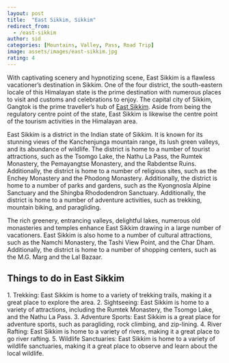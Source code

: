 ```yaml
---
layout: post
title:  "East Sikkim, Sikkim"
redirect_from:
  - /east-sikkim
author: sid
categories: [Mountains, Valley, Pass, Road Trip]
image: assets/images/east-sikkim.jpg
rating: 4
---
```

With captivating scenery and hypnotizing scene, East Sikkim is a flawless vacationer’s destination in Sikkim. One of the four district, the south-eastern locale of this Himalayan state is the prime destination with numerous places to visit and customs and celebrations to enjoy. The capital city of Sikkim, Gangtok is the prime traveller’s hub of [East Sikkim](https://www.justwravel.com/package/Sikkim-Road-Trip). Aside from being the regulatory centre point of the state, East Sikkim is likewise the centre point of the tourism activities in the Himalayan area.

East Sikkim is a district in the Indian state of Sikkim. It is known for its stunning views of the Kanchenjunga mountain range, its lush green valleys, and its abundance of wildlife. The district is home to a number of tourist attractions, such as the Tsomgo Lake, the Nathu La Pass, the Rumtek Monastery, the Pemayangtse Monastery, and the Rabdentse Ruins. Additionally, the district is home to a number of religious sites, such as the Enchey Monastery and the Phodong Monastery. Additionally, the district is home to a number of parks and gardens, such as the Kyongnosla Alpine Sanctuary and the Shingba Rhododendron Sanctuary. Additionally, the district is home to a number of adventure activities, such as trekking, mountain biking, and paragliding. 

The rich greenery, entrancing valleys, delightful lakes, numerous old monasteries and temples enhance East Sikkim drawing in a large number of vacationers. East Sikkim is also home to a number of cultural attractions, such as the Namchi Monastery, the Tashi View Point, and the Char Dham. Additionally, the district is home to a number of shopping centers, such as the M.G. Marg and the Lal Bazaar.

<h2>Things to do in East Sikkim</h2>
1. Trekking: East Sikkim is home to a variety of trekking trails, making it a great place to explore the area.
2. Sightseeing: East Sikkim is home to a variety of attractions, including the Rumtek Monastery, the Tsomgo Lake, and the Nathu La Pass.
3. Adventure Sports: East Sikkim is a great place for adventure sports, such as paragliding, rock climbing, and zip-lining.
4. River Rafting: East Sikkim is home to a variety of rivers, making it a great place to go river rafting.
5. Wildlife Sanctuaries: East Sikkim is home to a variety of wildlife sanctuaries, making it a great place to observe and learn about the local wildlife.


<div class="pa-carousel-widget" style="width:100%; height:480px; display:none;"
  data-link="https://www.justwravel.com/package/Sikkim-Road-Trip"
  data-title="East Sikkim, Sikkim"
  data-description="Mountains, Valley, Pass, Road Trip"
  data-delay="3">
  <object data="https://lh3.googleusercontent.com/3hgkCx-GBB6WR7JZciKYp7iM9C76yhTRtRoqY4JCUPOgqbD83meisUmg2eoldmnLMlkQr-pRnT3cl8yQa5sta0D0MV5cdCnAy1fI0xPw3VAiYoRzWgwgvQZZuJMvExevZn_qs3ighSo=w1920-h1080"></object>
  <object data="https://lh3.googleusercontent.com/04WLInjx5lSXkqgd9tiIIIBBCCkpiTWvc36WO_X0ZulirnBHeEnx5DtyqfGv4P7mLLFYrXM0l9MieGoYAwFFL7EMB_s5ojtBdp7Xwr65U4nCYC-yupGr6AQ0O48T_y973XS4dKaw9Qo=w1920-h1080"></object>
  <object data="https://lh3.googleusercontent.com/s2IWTeddklF4GiIe9iEa2kQrrV4bZBEXnJAPcMk60iUQGC9fN1JbfWIVWx8DfuD8O2alsGZ9mBRDLuFiSrfG3Ee8t6baeo9Uq2SytpEq9Ee_fZZ-9jyM1Kpn7VPBwrK9L3c7YUDr5tI=w1920-h1080"></object>
  <object data="https://lh3.googleusercontent.com/7Bkn4uLThzUL7HhfETBtW22s2nC_0R4xwT41Owbnbs6VxNLlyuXX0dlXnkR5n0thd8EwEzepFKbcmqQeLDQDc1fBGXd8M43siq0E-j73ZVOp9xS0wChPagV25gfObLYidmpJ-2eUknc=w1920-h1080"></object>
  <object data="https://lh3.googleusercontent.com/Ys6blnfA4MLtmvhcGrThPgk0HopFiEFe76CKhwFub-K_lEOeEjTewAXKLM0TkI0zf4TX2vt8Qu2s2xd13eDerC0FUGqDa3hHaBnELLeH-fFsa7Z9g17SGcj9dATsgiCYQ59aWoDFg34=w1920-h1080"></object>
  <object data="https://lh3.googleusercontent.com/mdoV8VkM9F__F9bvD28Cnj6xKOoiN_aIds-KPSdXhSH7lrBatk20MWyxmQNxCOy4Yvpnk_D8s7t_3SKeoapHpOFzH-E4xXrZCFIHxNLQli-icF6-c8tgY-CBTHgMx9D7Ik0ubEZiXVo=w1920-h1080"></object>
  <object data="https://lh3.googleusercontent.com/cIOlJus_6rTwn5xNhsUNrmj2aE5pV-dht9nPnA2Ts52QBd-A7qkTZoI2lnaFGidqKCM2-kkdV51CDbugTjIIYki-Ta_11DrXLulYzopIs3GWfqywYhmmtH8I3vSZ2OQCXG6iuSch37g=w1920-h1080"></object>
  <object data="https://lh3.googleusercontent.com/8pYLYlJ8enBriwtR2mSsn6g5fBgmooQV7VhwkcTsOfQhG2sYZkWKGl59zyXkvIYcz8_kjHiYYm2yQ8xDzJi_-nebN0WgNXbk6X_YYdmPHQ-WRqZdJ6XLLxo8b2KsJMxbw_m_DdXXx2g=w1920-h1080"></object>
  <object data="https://lh3.googleusercontent.com/u-rgY8Kp_xljlLrPVwrKB9XDZiUfsKJnL2iqANxQdegTgAzoEOYJgJlLdg1Tww331atZ_6nKTR0YfN2gt3-UAkste7mibQU7SH63hnvpZjLHRN5HlFe_FZanQxUY3qjG8HLEc-PSiTs=w1920-h1080"></object>
  <object data="https://lh3.googleusercontent.com/oUGkntLzS5HJyYVlIkdmKLRL2NggQQwXEsda-KHjiDi-VALTWN0ens9HDansFqHrxxF6XsQDMoI0WPW6N6m-YoZYHwlAs8hvYDAK1Qqip3OCFo6-IU2HJZYKjZMkfYU2kwvuVZQfLns=w1920-h1080"></object>
  <object data="https://lh3.googleusercontent.com/prfRZ9PgVmlpjFSEfMe81-U37jjLntUOQe6A1EIgquOklIoTuHHn-Of7LB609gZnhxEyQlvVsoqxVydxEsA6RMXpJdZOcEe1EZJ9AagRnARbD2OgYAZO0Gn2KOo2qY0SUN-k52dN75Q=w1920-h1080"></object>
  <object data="https://lh3.googleusercontent.com/l1BoseI9ulzm2zj50tgHJGcr1NU1x1jsnOoVoTaSTE8TNUXdqD6rQdvcf3_s1t0DwWWFAcCAp0Fyxp7_4nqxcswtYJTansLWisCD8iGt9cf_--8-IT0W_nJ5QIoFSUtlDH7TBaAtO1Y=w1920-h1080"></object>
  <object data="https://lh3.googleusercontent.com/g9vas5wYR2-sFANkiSXa1nU7OVvXV6SLpRBQbUxXsxqZlJDWg6Kc8QxnF-GTQ8ERUnuyd1syVLIBfsIdaxA11RFRBC28YnSKOzd_d85VjdAnfQPYXvkA8yb1BQMm0ZhuQ0llAViyQRc=w1920-h1080"></object>
  <object data="https://lh3.googleusercontent.com/60Xu0bYWd48JJZ4-NKawNcimE1sBpMmCGlHzgzz8wtNUOoVhLB6lYKwFSwlfIogF_ke0qzCEQ2KVrKx1HUe_coTIiWQ4cpzhnORkXZpMqs0sT8pftTrSeHjQmcLLm-Ben4TqBtsC66s=w1920-h1080"></object>
  <object data="https://lh3.googleusercontent.com/vhC7vdVyQq545ZX6CsxLgyruwWml4fCiZqdPGbceXti5rOKnVv6LnhsCHZ1ZVRNkO3SCDo7Nyesk73EMUViU0PeWLaK5jbS8U6vjKq7-6aE1sVhSm3oetqGO_jxjfu-vtbQD2hIRJ5U=w1920-h1080"></object>
  <object data="https://lh3.googleusercontent.com/NXDew_Wa8AyBrO-495dpuEa2JD_XuapIyci0XJ2fFx3aUE_68dpj9a-9oSCJhONzdvOaySTvxOLFwXAdKvtiqOmyW9ufB6ItVhTqCv1N210MddagaCOKBWEv_YntfSl6sarYnTNQF50=w1920-h1080"></object>
  <object data="https://lh3.googleusercontent.com/BY6V3M9c365mYgefneXhVTkIUYskRhcV8sV7s3p4kbi9wFSOLWkVPifvzrj3EfjLGvyzATYnNWqE7yKj9qwGmheO17fps3kIUdX-NmlfZeHFV24l4L7AR4YFXic8dBd6hyrNiq7VwTg=w1920-h1080"></object>
  <object data="https://lh3.googleusercontent.com/zQD_B62Gy7QUwarbe6CjOKOjyHso9VuF9qXEFIb8OUt6qAYFVTW8-3UYnPvaXiCBWVFrltbP4QmRctxIBA0lqa7Z01k-m-Q3jMNES9aA3PsxKqXDv3WCi1Xdz0GZS8I2Ev_QtDabVqc=w1920-h1080"></object>
  <object data="https://lh3.googleusercontent.com/5pVcERfx1xba0R3R7tmtCRPwbuMeaBDeSR2L2_TAutRzwMzhkaxrQq2FuaBRUCzc_akrYoL1uLgTVovScetnq18qu688UZBHlKC9KYRB8PXbzXLREehv254wQeG0ml5wCAG6ZOUEdmA=w1920-h1080"></object>
  <object data="https://lh3.googleusercontent.com/owmJhI8AVB-mr2FjdAPRuj-pv6lFXPVazzj-jQ4Y5qUP88JcE-34MetMAlUQNKXDXZyTZcMvmGLevCRUib4lTCNlnufrHVsIAHXBYWnye716fo0kfwUynNnPCVR9SukXifStZ8_KUCI=w1920-h1080"></object>
  <object data="https://lh3.googleusercontent.com/arcbdpLhemy8tmEGpTmFS6ZrpQxxJmQ15-gyjIQt8H-wtZWnpTBXCLf9EhljIbt3d5iqp15WRqMfJT1t1UwHSvuQ0O5BT1_UnPZsfxVuojYkpcpLInHU07SrMJ-gvHOiyz1au9umBHA=w1920-h1080"></object>
  <object data="https://lh3.googleusercontent.com/6getsGg9lvJhK7VI11nxrRqzkoJ2-xbMoE2X9PiUoM2T0YCGQ7rSqYn23bgezHXlsre0FJ8HUEBEE1fEjguwoI1Fl2f0FfSjiuKuY-XjUH4ZqPhCC0j-aUf1LW0uXthT85l4lz6bagA=w1920-h1080"></object>
  <object data="https://lh3.googleusercontent.com/wucvRvDkjmQGpc1r-BEnVAk4PfpE9TohNDFLbPhZTg6GkHGKgbOfobuCefAEtw0MUwRPdtPTbiUXOGnTv2jFU8ftHCESlJBx9F9i5zqCW_BmdtoJPckiw_NzH2HWd_jSBllEFHwiN_Y=w1920-h1080"></object>
  <object data="https://lh3.googleusercontent.com/huxU1h9-B-K0b4t4gYG4QO4TExei538bWEuLYgwXYbGfmytrEjtdGrA9T0HQjEqJ1Pz9-jgILFudSrcXsqdYPWyl12_-cnB5UtVMpyn8sfvjxwvEy_PTdUvy3ZbeKLoJUYAFY5XFXlw=w1920-h1080"></object>
  <object data="https://lh3.googleusercontent.com/2BXdf9aYiykLMngFaKGKdDO9UTyVISZTdMV60uBLpS7QFCavMlVuPON-NKiqk951rB3c6kR2dQ5mbrxkdFT-bkCW0cePmrK9LDVSq2_PgocHDx2rcvfFehIJi6nCBgpsah2rXrLyHKY=w1920-h1080"></object>
  <object data="https://lh3.googleusercontent.com/U-550usdOiQBwOoRdM3ioc_9I8WlT0kb5_975SS2lpo70u5M9z4TG0rP0ZSglxGw5FwzrD7XQ1d8sEVVfMqFMlPBk1-xQF46PwFIRHSkTRfBWs5p-7kDwXbD6Hku9q-ER8PLWfUY1vE=w1920-h1080"></object>
  <object data="https://lh3.googleusercontent.com/7rYpEvzZYqVmVqZTE0-lZP14gAOkoS6pViWK9OF5ykccp4mEAekfhiziZtPVloY_miLnNDJghtsUf_pW09RiGt5V9nBiP7_kX0s3uKJLZ-5q52CigndBpjkFv1POab3B6-HMCSMsN7o=w1920-h1080"></object>
  <object data="https://lh3.googleusercontent.com/mgqAYcWEBK6LRm5f7_UXhi4w1rT7ywRz-I6erITe5rllwduRW4zgdQNTABpucW6PGbnj6ZFpQVTLxeGN3g7sXYfMj-6sezT5fDF7kn7WTZCHSm7hWlL8yWJXELQ_I12jcoX1tZze_7E=w1920-h1080"></object>
  <object data="https://lh3.googleusercontent.com/er0_s1W671Sc-ByoFrtyFSrzwpGR0DD3WobC7Wz9sLGrSQrqoLjlTkOZIyEtrs2n0Tf6DVp6pZMU-mANrm9fI5_hddq9DR4QLgp30m7SIvuPax50rtwqmVcVzmzkLPrh5CKwMKGLMMA=w1920-h1080"></object>
  <object data="https://lh3.googleusercontent.com/FNW5WFT-yhg37X63hzUKbVV1AmVZA7tPIThTNvXxamY0QgxFtgFD4epsqVHqjOnJVhek1-T50NypCHA27pEBSbnIJWz_HbKFaVCykacFwwWEkLLFqNWqEgov8X3mi5sse4bD8_Gx91Y=w1920-h1080"></object>
  <object data="https://lh3.googleusercontent.com/VZ0ShTp8FeqVl9qbzLD_1iBnX-wPOBxbAxA46VbMBc0tT98HMcxcYZBh90yOipmWBWTdAcnGSQuP-VU3cVWO_lXvu9DaYK1_lyfPsIqaiVw9rvNumMHsmSnL3ZUaVZu5Ro96UQ6Qc70=w1920-h1080"></object>
  <object data="https://lh3.googleusercontent.com/PbkzurzXe5KFUNhZGPPLdbTPh0rWdZDOvS2rhT2mLk49fSXDQSCBq5qbCioYAF1UuttUD8S6chJOoC5SnYURTh9sYM9blEvsXBx8dOGVI-byCnID0wLByGSIfRiHmy9ydxmv3H_rfwU=w1920-h1080"></object>
  <object data="https://lh3.googleusercontent.com/I9qr3sjoxxZmn7s01Uv9reuYo3szNGmHtEy9-WOmFsU0Hf_pA4AWoQAmE8ASXOd7_RFlC0CSf7W7bmFgrJgLZFHAvIzTf994lnXqDFxd-pa3WmjD-fsVDuiid8jH5UJZFuREAj7Iak8=w1920-h1080"></object>
  <object data="https://lh3.googleusercontent.com/1g9e9MYMlE7tlBdPCrKb95sC_3XjfGpxoNPgApPZeL_VTyQexNM6w6UbTA96RIKh3j8enMV9evueii7yFQC9AhYz3VtHlgoURnGb1yaNWB6ievZoybYAsQvnvnfGy_3EL5jP4rN6J2w=w1920-h1080"></object>
  <object data="https://lh3.googleusercontent.com/GiikWB06huayHeiz-fmLyiNrozU12I6VTypPaaUurmHTObxBgsF4muv2XGUY7TUClovO0oCKv4qE00KqSMlA7ww-0NNakmuiJGkakqvt6aksLevEwTnKtGUnmi8QPx8AUr75scGI1YM=w1920-h1080"></object>
  <object data="https://lh3.googleusercontent.com/hJvH9qQpAMh6Q_97Jqo5SIn4W8VcnCvDykUEvUMPeUttJATJHq5fxelqBXTFNz_33jFtn7S_IDhu2QYplhOpk_elXhHnLdtdOVsRDu6_rgbEtJOtQC6ZauKpkKKAE0sfneLiP9JsKJM=w1920-h1080"></object>
  <object data="https://lh3.googleusercontent.com/XDPs8tEZILv2-bp5hdyKxgj5Poa0fS_e2N8_7dMAT3469uNcuyy8ED19f5zGQ-uHMBYZ19Dfmwha0IegyMN4JHQAHMAfhKxg4nDWkxmeuWpcmpUvY9xgmxxzlDqENbb1S00Jf4j-SIc=w1920-h1080"></object>
  <object data="https://lh3.googleusercontent.com/VI7zdHe_xnJedwVap6Q-JBygg8OXJ0PNXMGZ4MSJyGJ4YMnZAVmV-UjPynY1d8aF8pJ5BmzfurZKdDbAtLHCgfeXr2-qJJT7xm0BLPqHIp2nP1ntlZIxMBIJJIcf9KcmBunrNzSkZeU=w1920-h1080"></object>
  <object data="https://lh3.googleusercontent.com/PGP-SpqHvSfWUHpFSBF8BL7t2MNCp5kIQQ9WXhvqmYDoZqa7Sc7_5-Yzth_-p_DXi-OYCNrNiGutXv1cwySMKE7Ufs6BSZyrJuVlEd6A5J_1iLkDEdcN-xPkE_CP5ZAxv7ReaY_si-c=w1920-h1080"></object>
  <object data="https://lh3.googleusercontent.com/aUb3ibXsza5F9yX2TIZwho_eFJZkJzRL4K4PMbjei1vsLOmY1YbaaF_6g94_ol09EsTATC7uUsRODGuNfLOEdzpFuWKuCemcYGzqwRlIeoufe8DcqMwsnHK2JfUIIPi4w05ziYHHTJs=w1920-h1080"></object>
</div>
